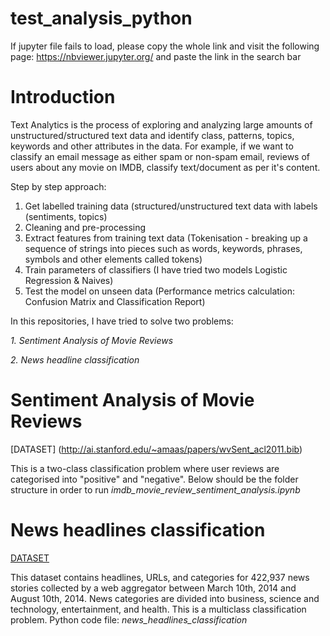 # test_analysis_python

If jupyter file fails to load, please copy the whole link and visit the following page:
https://nbviewer.jupyter.org/ and paste the link in the search bar

# Introduction

Text Analytics is the process of exploring and analyzing large amounts of unstructured/structured text data and  identify class, patterns, topics, keywords and other attributes in the data. For example, if we want to classify an email message as either spam or non-spam email, reviews of users about any movie on IMDB, classify text/document as per it's content.

Step by step approach:

 1. Get labelled training data (structured/unstructured text data with labels (sentiments, topics)
 2. Cleaning and pre-processing 
 3. Extract features from training text data (Tokenisation -  breaking up a sequence of strings into pieces such as words, keywords,         phrases, symbols and other elements called tokens)
 4. Train parameters of classifiers (I have tried two models Logistic Regression & Naives)
 5. Test the model on unseen data (Performance metrics calculation: Confusion Matrix and Classification Report)


In this repositories, I have tried to solve two problems:

 *1. Sentiment Analysis of Movie Reviews*
 
 *2. News headline classification*

# Sentiment Analysis of Movie Reviews

[DATASET] (http://ai.stanford.edu/~amaas/papers/wvSent_acl2011.bib)

This is a two-class classification problem where user reviews are categorised into "positive" and "negative". Below should be the folder structure in order to run *imdb_movie_review_sentiment_analysis.ipynb*

# News headlines classification

[DATASET](https://www.kaggle.com/uciml/news-aggregator-dataset/home)

This dataset contains headlines, URLs, and categories for 422,937 news stories collected by a web aggregator between March 10th, 2014 and August 10th, 2014.
News categories are divided into business, science and technology, entertainment, and health.
This is a multiclass classification problem. 
Python code file: *news_headlines_classification*
